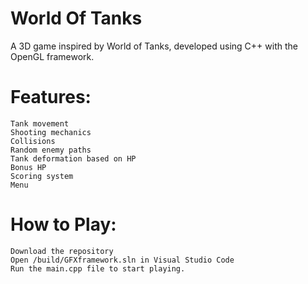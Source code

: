 # World Of Tanks
A 3D game inspired by World of Tanks, developed using C++ with the OpenGL framework.

# Features:
```
Tank movement
Shooting mechanics
Collisions
Random enemy paths
Tank deformation based on HP
Bonus HP
Scoring system
Menu
```
# How to Play:
```
Download the repository
Open /build/GFXframework.sln in Visual Studio Code
Run the main.cpp file to start playing.
```
